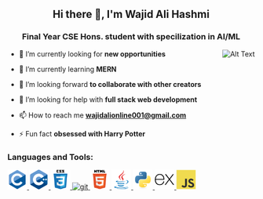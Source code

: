 <h2 align="center">Hi there 👋, I'm Wajid Ali Hashmi</h1>
<h3 align="center"> Final Year CSE Hons. student with specilization in AI/ML</h3>


  <img  withd="100" align="right" src="https://i.giphy.com/media/v1.Y2lkPTc5MGI3NjExbHk3dGVrOGk5dXg3OXludDRvNzM1am1janFsbGxqZjFoZXpuajYwbyZlcD12MV9pbnRlcm5hbF9naWZfYnlfaWQmY3Q9Zw/bGgsc5mWoryfgKBx1u/giphy.gif" alt="Alt Text" autoplay loop>





- 🔭 I’m currently looking for **new opportunities**

- 🌱 I’m currently learning **MERN**

- 👯 I’m looking forward **to collaborate with other creators**

- 🤝 I’m looking for help with **full stack web development**

- 📫 How to reach me **wajidalionline001@gmail.com**

- ⚡ Fun fact **obsessed with Harry Potter**


<h3 align="left">Languages and Tools:</h3>
<p align="left"> 
   <a href="https://www.cprogramming.com/" target="_blank" rel="noreferrer"> <img src="https://raw.githubusercontent.com/devicons/devicon/master/icons/c/c-original.svg" alt="c" width="40" height="40"/> </a> <a href="https://www.w3schools.com/cpp/" target="_blank" rel="noreferrer"> <img src="https://raw.githubusercontent.com/devicons/devicon/master/icons/cplusplus/cplusplus-original.svg" alt="cplusplus" width="40" height="40"/> </a> <a href="https://www.w3schools.com/css/" target="_blank" rel="noreferrer"> <img src="https://raw.githubusercontent.com/devicons/devicon/master/icons/css3/css3-original-wordmark.svg" alt="css3" width="40" height="40"/> </a> <a href="https://git-scm.com/" target="_blank" rel="noreferrer"> <img src="https://www.vectorlogo.zone/logos/git-scm/git-scm-icon.svg" alt="git" width="40" height="40"/> </a> <a href="https://www.w3.org/html/" target="_blank" rel="noreferrer"> <img src="https://raw.githubusercontent.com/devicons/devicon/master/icons/html5/html5-original-wordmark.svg" alt="html5" width="40" height="40"/> </a> <a href="https://www.java.com" target="_blank" rel="noreferrer"> <img src="https://raw.githubusercontent.com/devicons/devicon/master/icons/java/java-original.svg" alt="java" width="40" height="40"/> </a> <a href="https://www.python.org" target="_blank" rel="noreferrer"> <img src="https://raw.githubusercontent.com/devicons/devicon/master/icons/python/python-original.svg" alt="python" width="40" height="40"/> </a> <a href="https://expressjs.com" target="_blank" rel="noreferrer"> <img src="https://github.com/devicons/devicon/blob/master/icons/express/express-original.svg" alt="express" width="40" height="40"/> </a>  <a href="https://www.w3schools.com/js" target="_blank" rel="noreferrer"> <img src="https://github.com/devicons/devicon/blob/master/icons/javascript/javascript-original.svg" alt="express" width="40" height="40"/> </a> </p>
